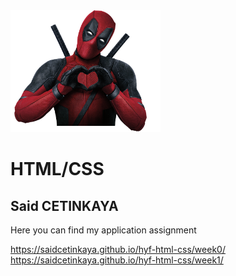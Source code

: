 <!DOCTYPE html>
<html lang="en">
  <head>
    <meta charset="utf-8">
  </head>
  <body>
    <div class='imgg'>
      <img src='https://raw.githubusercontent.com/saidcetinkaya/hyf-html-css/master/week1/Photos/deadpool_PNG83.png' width=240px alt='Photo'>
    </div>
    <div>
      <h1>HTML/CSS</h1>
      <h2>Said CETINKAYA</h2>
      <p>Here you can find my application assignment</p>
      <a href="https://saidcetinkaya.github.io/hyf-html-css/week0/" rel="nofollow">https://saidcetinkaya.github.io/hyf-html-css/week0/</a><br>
      <a href="https://saidcetinkaya.github.io/hyf-html-css/week1/">https://saidcetinkaya.github.io/hyf-html-css/week1/</a>
    </div>
  </body>
</html>
